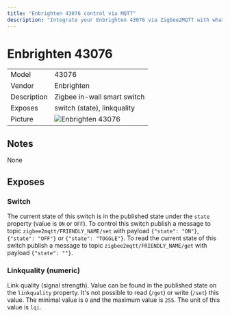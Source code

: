 ```yaml
---
title: "Enbrighten 43076 control via MQTT"
description: "Integrate your Enbrighten 43076 via Zigbee2MQTT with whatever smart home infrastructure you are using without the vendors bridge or gateway."
---
```


<!-- !!!! -->
<!-- ATTENTION: This file is auto-generated through docgen! -->
<!-- You can only edit the "## Notes"-Section. -->
<!-- !!!! -->

# Enbrighten 43076

|     |     |
|-----|-----|
| Model | 43076  |
| Vendor  | Enbrighten  |
| Description | Zigbee in-wall smart switch |
| Exposes | switch (state), linkquality |
| Picture | ![Enbrighten 43076](https://psi-4ward.github.io/zigbee2mqtt-docs/images/devices/43076.jpg) |


## Notes

None



## Exposes

### Switch 
The current state of this switch is in the published state under the `state` property (value is `ON` or `OFF`).
To control this switch publish a message to topic `zigbee2mqtt/FRIENDLY_NAME/set` with payload `{"state": "ON"}`, `{"state": "OFF"}` or `{"state": "TOGGLE"}`.
To read the current state of this switch publish a message to topic `zigbee2mqtt/FRIENDLY_NAME/get` with payload `{"state": ""}`.

### Linkquality (numeric)
Link quality (signal strength).
Value can be found in the published state on the `linkquality` property.
It's not possible to read (`/get`) or write (`/set`) this value.
The minimal value is `0` and the maximum value is `255`.
The unit of this value is `lqi`.

